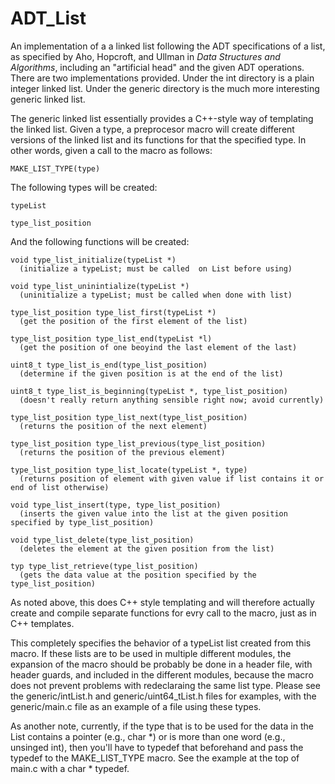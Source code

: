 ADT_List
========

An implementation of a a linked list following the ADT specifications of a list, as specified by Aho, Hopcroft, and Ullman in *Data Structures and Algorithms*, including an "artificial head" and the given ADT operations. There are two implementations provided. Under the int directory is a plain integer linked list. Under the generic directory is the much more interesting generic linked list.

The generic linked list essentially provides a C++-style way of templating the linked list. Given a type, a preprocesor macro will create different versions of the linked list and its functions for that the specified type. In other words, given a call to the macro as follows:

    MAKE_LIST_TYPE(type)

The following types will be created:

    typeList
    
    type_list_position
  
And the following functions will be created:

    void type_list_initialize(typeList *)
      (initialize a typeList; must be called  on List before using)
  
    void type_list_uninintialize(typeList *)
      (uninitialize a typeList; must be called when done with list)
  
    type_list_position type_list_first(typeList *)
      (get the position of the first element of the list)
    
    type_list_position type_list_end(typeList *l)
      (get the position of one beoyind the last element of the last)
    
    uint8_t type_list_is_end(type_list_position)
      (determine if the given position is at the end of the list)
    
    uint8_t type_list_is_beginning(typeList *, type_list_position)
      (doesn't really return anything sensible right now; avoid currently)
    
    type_list_position type_list_next(type_list_position)
      (returns the position of the next element)
    
    type_list_position type_list_previous(type_list_position)
      (returns the position of the previous element)
    
    type_list_position type_list_locate(typeList *, type)
      (returns position of element with given value if list contains it or end of list otherwise)
      
    void type_list_insert(type, type_list_position)
      (inserts the given value into the list at the given position specified by type_list_position)
      
    void type_list_delete(type_list_position)
      (deletes the element at the given position from the list)
      
    typ type_list_retrieve(type_list_position)
      (gets the data value at the position specified by the type_list_position)
      
As noted above, this does C++ style templating and will therefore actually create and compile separate functions for evry call to the macro, just as in C++ templates.
      
This completely specifies the behavior of a typeList list created from this macro. If these lists are to be used in multiple different modules, the expansion of the macro should be probably be done in a header file, with header guards, and included in the different modules, because the macro does not prevent problems with redeclaraing the same list type. Please see the generic/intList.h and generic/uint64_tList.h files for examples, with the generic/main.c file as an example of a file using these types.

As another note, currently, if the type that is to be used for the data in the List contains a pointer (e.g., char \*) or is more than one word (e.g., unsinged int), then you'll have to typedef that beforehand and pass the typedef to the MAKE_LIST_TYPE macro. See the example at the top of main.c with a char * typedef.
